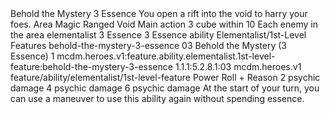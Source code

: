 <ability>
  <name>Behold the Mystery</name>
  <cost>3 Essence</cost>
  <flavor>You open a rift into the void to harry your foes.</flavor>
  <keywords>
    <keyword>Area</keyword>
    <keyword>Magic</keyword>
    <keyword>Ranged</keyword>
    <keyword>Void</keyword>
  </keywords>
  <type>Main action</type>
  <distance>3 cube within 10</distance>
  <target>Each enemy in the area</target>
  <metadata>
    <class>elementalist</class>
    <cost>3 Essence</cost>
    <cost_amount>3</cost_amount>
    <cost_resource>Essence</cost_resource>
    <feature_type>ability</feature_type>
    <file_dpath>Elementalist/1st-Level Features</file_dpath>
    <item_id>behold-the-mystery-3-essence</item_id>
    <item_index>03</item_index>
    <item_name>Behold the Mystery (3 Essence)</item_name>
    <level>1</level>
    <scc>mcdm.heroes.v1:feature.ability.elementalist.1st-level-feature:behold-the-mystery-3-essence</scc>
    <scdc>1.1.1:5.2.8.1:03</scdc>
    <source>mcdm.heroes.v1</source>
    <type>feature/ability/elementalist/1st-level-feature</type>
  </metadata>
  <effects>
    <effect type="roll">
      <roll>Power Roll + Reason</roll>
      <t1>2 psychic damage</t1>
      <t2>4 psychic damage</t2>
      <t3>6 psychic damage</t3>
    </effect>
    <effect type="mundane" name="Persistent 1">At the start of your turn, you can use a maneuver to use this ability again without spending essence.</effect>
  </effects>
</ability>
